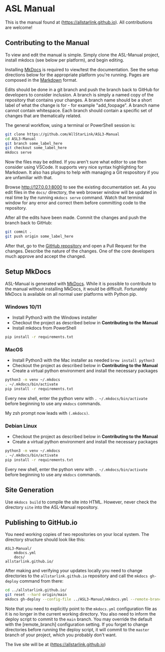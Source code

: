 # ASL Manual
This is the manual found at (https://allstarlink.github.io). All
contributions are welcome!

## Contributing to the Manual
To view and edit the manual is simple. Simply clone the ASL-Manual
project, install mkdocs (see below per platform), and begin editing.

Installing [MkDocs](https://www.mkdocs.org/) is required to view/test
the documentation. See the setup directions below for the appropriate
platform you're running. Pages are composed in the [Markdown](https://daringfireball.net/projects/markdown/)
format.

Edits should be done in a git branch and push the branch back to
GitHub for developers to consider inclusion. A branch is simply a 
named copy of the repository that contains your changes. A branch
name should be a short label of what the change is for - for
example "add_foopage". A branch name cannot contain whitespace.
Each branch should contain a specific set of changes that are 
thematically related. 

The general workflow, using a terminal or PowerShell session is:
```bash
git clone https://github.com/AllStarLink/ASL3-Manual
cd ASL3-Manual
git branch some_label_here
git checkout some_label_here
mkdocs serve
```

Now the files may be edited. If you aren't sure what editor to use
then consider using VSCode. It supports very nice syntax highlighting
for Markdown. It also has plugins to help with managing a Git respository
if you are unfamiliar with that.

Browse http://127.0.0.1:8000 to see the existing documentation set.
As you edit files in the `docs/` directory, the web browser window will be
updated in real time by the running `mkdocs serve` command. Watch that
terminal window for any error and correct them before committing
code to the repository.

After all the edits have been made. Commit the changes and push the branch
back to GitHub:

```bash
git commit .
git push origin some_label_here
```

After that, go to the [GitHub repository](https://github.com/AllStarLink/ASL3-Manual)
and open a Pull Request for the changes. Describe the nature of the changes.
One of the core developers much approve and accept the changed.

## Setup MkDocs
ASL-Manual is generated with [MkDocs](https://www.mkdocs.org/). While it is possible
to contribute to the manual without installing MkDocs, it would be difficult.
Fortunately MkDocs is available on all normal user platforms with Python pip.

### Windows 10/11
- Install Python3 with the Windows installer
- Checkout the project as described below in **Contributing to the Manual**
- Install mkdocs from PowerShell
```bash
pip install -r requirements.txt
```

### MacOS
- Install Python3 with the Mac installer as needed `brew install python3`
- Checkout the project as described below in **Contributing to the Manual**
- Create a virtual python environment and install the necessary packages
```bash
python3 -m venv ~/.mkdocs
. ~/.mkdocs/bin/activate
pip install -r requirements.txt
```

Every new shell, enter the python venv with `. ~/.mkdocs/bin/activate` before
beginning to use any `mkdocs` commands.

My zsh prompt now leads with `(.mkdocs)`. 

### Debian Linux
- Checkout the project as described below in **Contributing to the Manual**
- Create a virtual python environment and install the necessary packages
```bash
python3 -m venv ~/.mkdocs
. ~/.mkdocs/bin/activate
pip install -r requirements.txt
```

Every new shell, enter the python venv with `. ~/.mkdocs/bin/activate` before
beginning to use any `mkdocs` commands.

## Site Generation
Use `mkdocs build` to compile the site into HTML. However, never
check the directory `site` into the ASL-Manual repository.

## Publishing to GitHub.io
You need working copies of two repositories on your local system. The
directory structure should look like this:
```text
ASL3-Manual/
    mkdocs.yml
    docs/
allstarlink.github.io/
```
After making and verifying your updates locally you need to change
directories to the `allstarlink.github.io` repository and call the
`mkdocs gh-deploy` command from there:

```bash
cd ../allstarlink.github.io/
git reset --hard origin/main
mkdocs gh-deploy --config-file ../ASL3-Manual/mkdocs.yml --remote-branch main
```

Note that you need to explicitly point to the `mkdocs.yml` configuration file as
it is no longer in the current working directory. You also need to inform the
deploy script to commit to the `main` branch. You may override the default
with the [remote_branch] configuration setting. If you forget to change
directories before running the deploy script, it will commit to the `master`
branch of your project, which you probably don't want.

The live site will be at (https://allstarlink.github.io)
